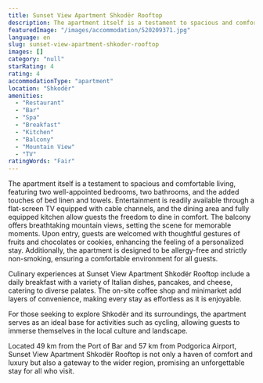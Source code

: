 ```yaml
---
title: Sunset View Apartment Shkodër Rooftop
description: The apartment itself is a testament to spacious and comfortable living, featuring two well-appointed bedrooms, two bathrooms, and the added touches of bed linen
featuredImage: "/images/accommodation/520209371.jpg"
language: en
slug: sunset-view-apartment-shkoder-rooftop
images: []
category: "null"
starRating: 4
rating: 4
accommodationType: "apartment"
location: "Shkodër"
amenities:
  - "Restaurant"
  - "Bar"
  - "Spa"
  - "Breakfast"
  - "Kitchen"
  - "Balcony"
  - "Mountain View"
  - "TV"
ratingWords: "Fair"
---
```


The apartment itself is a testament to spacious and comfortable living, featuring two well-appointed bedrooms, two bathrooms, and the added touches of bed linen and towels. Entertainment is readily available through a flat-screen TV equipped with cable channels, and the dining area and fully equipped kitchen allow guests the freedom to dine in comfort. The balcony offers breathtaking mountain views, setting the scene for memorable moments. Upon entry, guests are welcomed with thoughtful gestures of fruits and chocolates or cookies, enhancing the feeling of a personalized stay. Additionally, the apartment is designed to be allergy-free and strictly non-smoking, ensuring a comfortable environment for all guests.

Culinary experiences at Sunset View Apartment Shkodër Rooftop include a daily breakfast with a variety of Italian dishes, pancakes, and cheese, catering to diverse palates. The on-site coffee shop and minimarket add layers of convenience, making every stay as effortless as it is enjoyable.

For those seeking to explore Shkodër and its surroundings, the apartment serves as an ideal base for activities such as cycling, allowing guests to immerse themselves in the local culture and landscape.

Located 49 km from the Port of Bar and 57 km from Podgorica Airport, Sunset View Apartment Shkodër Rooftop is not only a haven of comfort and luxury but also a gateway to the wider region, promising an unforgettable stay for all who visit.

